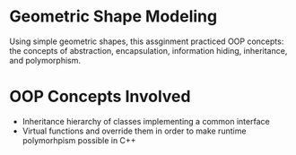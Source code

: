 # Geometric Shape Modeling
Using simple geometric shapes, this assginment practiced OOP concepts: the concepts of abstraction, encapsulation, information hiding, inheritance, and polymorphism.


# OOP Concepts Involved
* Inheritance hierarchy of classes implementing a common interface
* Virtual functions and override them in order to make runtime polymorhpism possible in C++
